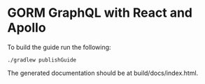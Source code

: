 # GORM GraphQL with React and Apollo

To build the guide run the following:

    ./gradlew publishGuide

The generated documentation should be at build/docs/index.html.
